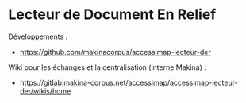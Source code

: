 # Lecteur de Document En Relief

Développements :
* https://github.com/makinacorpus/accessimap-lecteur-der

Wiki pour les échanges et la centralisation (interne Makina) :
* https://gitlab.makina-corpus.net/accessimap/accessimap-lecteur-der/wikis/home

